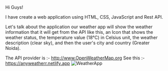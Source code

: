 Hi Guys!

I have create a web application using HTML, CSS, JavaScript and Rest API.

Let's talk about the application our weather app will show the weather information that it will get from the API like this, an Icon that shows the weather status, the temperature value (18°C) in Celsius unit, the weather description (clear sky), and then the user's city and country (Greater Noida).

The API provider is :- http://www.OpenWeatherMap.org
See this :- https://anyweatherr.netlify.app
![WeatherApp](https://user-images.githubusercontent.com/78016421/207666680-0c815c63-8101-4ce0-b431-f6028be4ca46.png)
